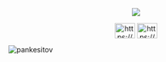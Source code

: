 
<p align="center"><img src="http://wegamers.176.com/GameIM/SNS/Image/20424123521623515133581416"/></p> 

<p align="center">
<a href="https://instagram.com/https://www.instagram.com/pankesito_/" target="blank"><img align="center" src="https://raw.githubusercontent.com/rahuldkjain/github-profile-readme-generator/master/src/images/icons/Social/instagram.svg" alt="https://www.instagram.com/pankesito_/" height="30" width="40" /></a>
<a href="https://www.youtube.com/c/https://www.youtube.com/c/impancake" target="blank"><img align="center" src="https://raw.githubusercontent.com/rahuldkjain/github-profile-readme-generator/master/src/images/icons/Social/youtube.svg" alt="https://www.youtube.com/c/impancake" height="30" width="40" /></a>
<p><img align="center" src="https://github-readme-stats.vercel.app/api/top-langs?username=pankesitov&theme=dark&show_icons=true&locale=en&layout=compact&" alt="pankesitov" /></p>
</p>


